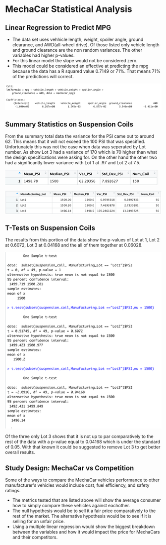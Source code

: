 # MechaCar Statistical Analysis
## Linear Regression to Predict MPG
- The data set uses vehhicle length, weight, spoiler angle, ground clearance, and AWD(all-wheel drive). Of those listed only vehicle length and ground clearance are the non random variances. The other variables had higher p-values.
- For this linear model the slope would not be considered zero. 
- This model could be considered an effective at predicting the mpg because the data has a R squared value 0.7149 or 71%. That means 71% of the predictions will correct.

![](Resources/linear_r.png)

## Summary Statistics on Suspension Coils
From the summary total data the variance for the PSI came out to around 62. This means that it will not exceed the 100 PSI that was specified.
Unfortunately this was not the case when data was seperated by Lot number. As show Lot 3 had a variance of 170 which is 70 higher than what the design specifications were asking for. On the other hand the other two had a significantly lower variance with Lot 1 at .97 and Lot 2 at 7.5.

![](Resources/total_summary.png)

![](Resources/lot_summary.png)

## T-Tests on Suspension Coils
The results from this portion of the data show the p-values of Lot at 1, Lot 2 at 0.6072, Lot 3 at 0.04168 and the all of them together at 0.06028.

![](Resources/sample_test.png)

Of the three only Lot 3 shows that it is not up to par comparatively to the rest of the data with a p-value equal to 0.04168 which is under the standard of 0.05. With that known it could be suggested to remove Lot 3 to get better overall results.

## Study Design: MechaCar vs Competition
Some of the ways to compare the MechaCar vehicles performance to other manufacturer's vehicles would include cost, fuel efficiency, and safety ratings.
- The metrics tested that are listed above will show the average consumer how to simply compare these vehicles against eachother.
- The null hypothesis would be to sell it a fair price comparatively to the rest of the market. The alternative hypothesis would be to see if it is selling for an unfair price.
- Using a multiple linear regression would show the biggest breakdown between the variables and how it would impact the price for MechaCars and their competitors.
